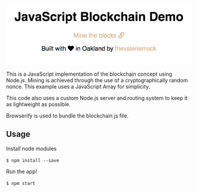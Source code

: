 ![JavaScript Blockchain Demo](https://github.com/thevaleriemack/js-blockchain/blob/master/screenshot.png)

This is a JavaScript implementation of the blockchain concept using Node.js.
Mining is achieved through the use of a cryptographically random nonce.
This example uses a JavaScript Array for simplicity.

This code also uses a custom Node.js server and routing system to keep it as lightweight as possible.

Browserify is used to bundle the blockchain js file.

## Usage

Install node modules

`$ npm install --save`

Run the app!

`$ npm start`
